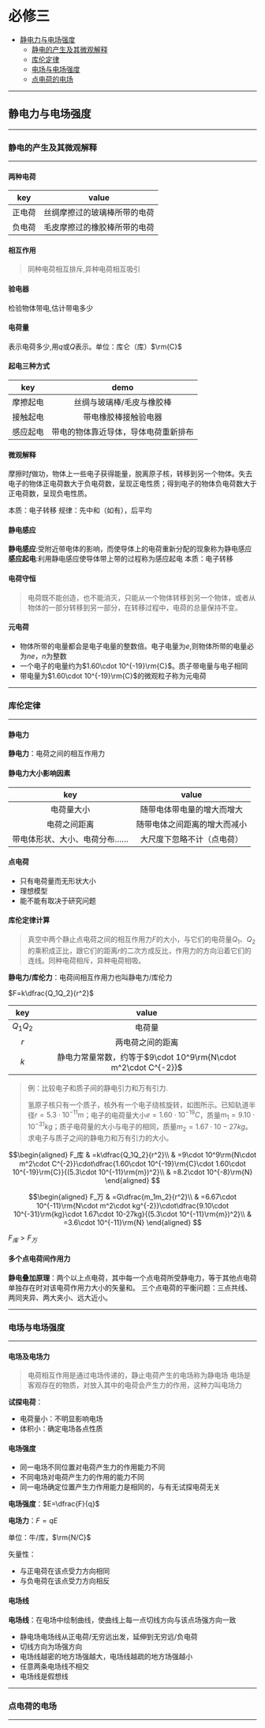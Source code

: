 # 必修三

- [静电力与电场强度](#静电力与电场强度)
  - [静电的产生及其微观解释](#静电的产生及其微观解释)
  - [库伦定律](#库伦定律)
  - [电场与电场强度](#电场与电场强度)
  - [点电荷的电场](#点电荷的电场)

---

## 静电力与电场强度

---

### 静电的产生及其微观解释

---

#### 两种电荷

|key|value|
|:---:|:---:|
|正电荷|丝绸摩擦过的玻璃棒所带的电荷|
|负电荷|毛皮摩擦过的橡胶棒所带的电荷|

#### 相互作用

> 同种电荷相互排斥,异种电荷相互吸引

#### 验电器

检验物体带电,估计带电多少

#### 电荷量

表示电荷多少,用$q$或$Q$表示。单位：库仑（库）$\rm{C}$

#### 起电三种方式

|key|demo|
|:---:|:---:|
|摩擦起电|丝绸与玻璃棒/毛皮与橡胶棒|
|接触起电|带电橡胶棒接触验电器|
|感应起电|带电的物体靠近导体，导体电荷重新排布|

#### 微观解释

摩擦时$f$做功，物体上一些电子获得能量，脱离原子核，转移到另一个物体。失去电子的物体正电荷数大于负电荷数，呈现正电性质；得到电子的物体负电荷数大于正电荷数，呈现负电性质。

本质：电子转移
规律：先中和（如有），后平均

#### 静电感应

**静电感应**:受附近带电体的影响，而使导体上的电荷重新分配的现象称为静电感应
**感应起电**:利用静电感应使导体带上带的过程称为感应起电
本质：电子转移

#### 电荷守恒

> 电荷既不能创造，也不能消灭，只能从一个物体转移到另一个物体，或者从物体的一部分转移到另一部分，在转移过程中，电荷的总量保持不变。

#### 元电荷

- 物体所带的电量都会是电子电量的整数倍。电子电量为$e$,则物体所带的电量必为$ne$，$n$为整数
- 一个电子的电量约为$1.60\cdot 10^{-19}\rm{C}$。质子带电量与电子相同
- 带电量为$1.60\cdot 10^{-19}\rm{C}$的微观粒子称为元电荷

---

### 库伦定律

---

#### 静电力

**静电力**：电荷之间的相互作用力

#### 静电力大小影响因素

|key|value|
|:---:|:---:|
|电荷量大小|随带电体带电量的增大而增大|
|电荷之间距离|随带电体之间距离的增大而减小|
|带电体形状、大小、电荷分布……|大尺度下忽略不计（点电荷）|

#### 点电荷

- 只有电荷量而无形状大小
- 理想模型
- 能不能有取决于研究问题

#### 库伦定律计算

> 真空中两个静止点电荷之间的相互作用力$F$的大小，与它们的电荷量$Q_1$、$Q_2$的乘积成正比，跟它们的距离$r$的二次方成反比，作用力的方向沿着它们的连线。同种电荷相斥，异种电荷相吸。
>
**静电力/库伦力**：电荷间相互作用力也叫静电力/库伦力

$F=k\dfrac{Q_1Q_2}{r^2}$

|key|value|
|:---:|:---:|
|$Q_1Q_2$|电荷量|
|$r$|两电荷之间的距离|
|$k$|静电力常量常数，约等于$9\cdot 10^9\rm{N\cdot m^2\cdot C^{-2}}$|

> 例：比较电子和质子间的静电引力和万有引力.
>
> 氢原子核只有一个质子，核外有一个电子绕核旋转，如图所示。已知轨道半径$r=5.3\cdot 10^{-11}m$；电子的电荷量大小$e=1.60\cdot 10^{-19}C$，质量$m_1=9.10\cdot 10^{-31}kg$；质子电荷量的大小与电子的相同，质量$m_2=1.67\cdot 10-27kg$。求电子与质子之间的静电力和万有引力的大小。

$$\begin{aligned}
  F_库 & =k\dfrac{Q_1Q_2}{r^2}\\
   & =9\cdot 10^9\rm{N\cdot m^2\cdot C^{-2}}\cdot\dfrac{1.60\cdot 10^{-19}\rm{C}\cdot 1.60\cdot 10^{-19}\rm{C}}{(5.3\cdot 10^{-11}\rm{m})^2}\\
   & =8.2\cdot 10^{-8}\rm{N}
\end{aligned}
$$

$$\begin{aligned}
  F_万 & =G\dfrac{m_1m_2}{r^2}\\
   & =6.67\cdot 10^{-11}\rm{N\cdot m^2\cdot kg^{-2}}\cdot\dfrac{9.10\cdot 10^{-31}\rm{kg}\cdot 1.67\cdot 10-27kg}{(5.3\cdot 10^{-11}\rm{m})^2}\\
   & =3.6\cdot 10^{-11}\rm{N}
  \end{aligned}
$$

$F_库>F_万$

#### 多个点电荷间作用力

**静电叠加原理**：两个以上点电荷，其中每一个点电荷所受静电力，等于其他点电荷单独存在时对该电荷作用力大小的矢量和。
三个点电荷的平衡问题：三点共线、两同夹异、两大夹小、远大近小。

---

### 电场与电场强度

---

#### 电场及电场力

> 电荷相互作用是通过电场传递的，静止电荷产生的电场称为静电场
> 电场是客观存在的物质，对放入其中的电荷会产生力的作用，这种力叫电场力

**试探电荷**：

- 电荷量小：不明显影响电场
- 体积小：确定电场各点性质

#### 电场强度

- 同一电场不同位置对电荷产生力的作用能力不同
- 不同电场对电荷产生力的作用的能力不同
- 同一电场确定位置产生力作用能力是相同的，与有无试探电荷无关

**电场强度**：$E=\dfrac{F}{q}$

**电场力**：$F=qE$

单位：牛/库，$\rm{N/C}$

矢量性：

- 与正电荷在该点受力方向相同
- 与负电荷在该点受力方向相反

#### 电场线

**电场线**：在电场中绘制曲线，使曲线上每一点切线方向与该点场强方向一致

- 静电场电场线从正电荷/无穷远出发，延伸到无穷远/负电荷
- 切线方向为场强方向
- 电场线越密的地方场强越大，电场线越疏的地方场强越小
- 任意两条电场线不相交
- 电场线是假想线

---

### 点电荷的电场

---
